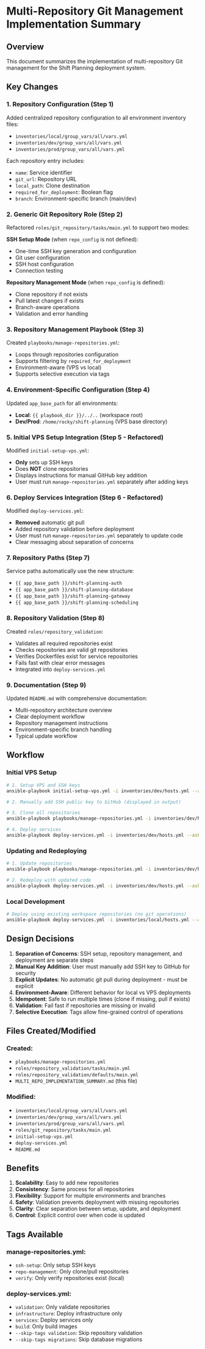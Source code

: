 # Multi-Repository Git Management Implementation Summary

## Overview

This document summarizes the implementation of multi-repository Git management for the Shift Planning deployment system.

## Key Changes

### 1. Repository Configuration (Step 1)

Added centralized repository configuration to all environment inventory files:

- `inventories/local/group_vars/all/vars.yml`
- `inventories/dev/group_vars/all/vars.yml`
- `inventories/prod/group_vars/all/vars.yml`

Each repository entry includes:

- `name`: Service identifier
- `git_url`: Repository URL
- `local_path`: Clone destination
- `required_for_deployment`: Boolean flag
- `branch`: Environment-specific branch (main/dev)

### 2. Generic Git Repository Role (Step 2)

Refactored `roles/git_repository/tasks/main.yml` to support two modes:

**SSH Setup Mode** (when `repo_config` is not defined):

- One-time SSH key generation and configuration
- Git user configuration
- SSH host configuration
- Connection testing

**Repository Management Mode** (when `repo_config` is defined):

- Clone repository if not exists
- Pull latest changes if exists
- Branch-aware operations
- Validation and error handling

### 3. Repository Management Playbook (Step 3)

Created `playbooks/manage-repositories.yml`:

- Loops through repositories configuration
- Supports filtering by `required_for_deployment`
- Environment-aware (VPS vs local)
- Supports selective execution via tags

### 4. Environment-Specific Configuration (Step 4)

Updated `app_base_path` for all environments:

- **Local**: `{{ playbook_dir }}/../..` (workspace root)
- **Dev/Prod**: `/home/rocky/shift-planning` (VPS base directory)

### 5. Initial VPS Setup Integration (Step 5 - Refactored)

Modified `initial-setup-vps.yml`:

- **Only** sets up SSH keys
- Does **NOT** clone repositories
- Displays instructions for manual GitHub key addition
- User must run `manage-repositories.yml` separately after adding keys

### 6. Deploy Services Integration (Step 6 - Refactored)

Modified `deploy-services.yml`:

- **Removed** automatic git pull
- Added repository validation before deployment
- User must run `manage-repositories.yml` separately to update code
- Clear messaging about separation of concerns

### 7. Repository Paths (Step 7)

Service paths automatically use the new structure:

- `{{ app_base_path }}/shift-planning-auth`
- `{{ app_base_path }}/shift-planning-database`
- `{{ app_base_path }}/shift-planning-gateway`
- `{{ app_base_path }}/shift-planning-scheduling`

### 8. Repository Validation (Step 8)

Created `roles/repository_validation`:

- Validates all required repositories exist
- Checks repositories are valid git repositories
- Verifies Dockerfiles exist for service repositories
- Fails fast with clear error messages
- Integrated into `deploy-services.yml`

### 9. Documentation (Step 9)

Updated `README.md` with comprehensive documentation:

- Multi-repository architecture overview
- Clear deployment workflow
- Repository management instructions
- Environment-specific branch handling
- Typical update workflow

## Workflow

### Initial VPS Setup

```bash
# 1. Setup VPS and SSH keys
ansible-playbook initial-setup-vps.yml -i inventories/dev/hosts.yml --ask-vault-pass

# 2. Manually add SSH public key to GitHub (displayed in output)

# 3. Clone all repositories
ansible-playbook playbooks/manage-repositories.yml -i inventories/dev/hosts.yml

# 4. Deploy services
ansible-playbook deploy-services.yml -i inventories/dev/hosts.yml --ask-vault-pass
```

### Updating and Redeploying

```bash
# 1. Update repositories
ansible-playbook playbooks/manage-repositories.yml -i inventories/dev/hosts.yml

# 2. Redeploy with updated code
ansible-playbook deploy-services.yml -i inventories/dev/hosts.yml --ask-vault-pass
```

### Local Development

```bash
# Deploy using existing workspace repositories (no git operations)
ansible-playbook deploy-services.yml -i inventories/local/hosts.yml --ask-vault-pass
```

## Design Decisions

1. **Separation of Concerns**: SSH setup, repository management, and deployment are separate steps
2. **Manual Key Addition**: User must manually add SSH key to GitHub for security
3. **Explicit Updates**: No automatic git pull during deployment - must be explicit
4. **Environment-Aware**: Different behavior for local vs VPS deployments
5. **Idempotent**: Safe to run multiple times (clone if missing, pull if exists)
6. **Validation**: Fail fast if repositories are missing or invalid
7. **Selective Execution**: Tags allow fine-grained control of operations

## Files Created/Modified

### Created:

- `playbooks/manage-repositories.yml`
- `roles/repository_validation/tasks/main.yml`
- `roles/repository_validation/defaults/main.yml`
- `MULTI_REPO_IMPLEMENTATION_SUMMARY.md` (this file)

### Modified:

- `inventories/local/group_vars/all/vars.yml`
- `inventories/dev/group_vars/all/vars.yml`
- `inventories/prod/group_vars/all/vars.yml`
- `roles/git_repository/tasks/main.yml`
- `initial-setup-vps.yml`
- `deploy-services.yml`
- `README.md`

## Benefits

1. **Scalability**: Easy to add new repositories
2. **Consistency**: Same process for all repositories
3. **Flexibility**: Support for multiple environments and branches
4. **Safety**: Validation prevents deployment with missing repositories
5. **Clarity**: Clear separation between setup, update, and deployment
6. **Control**: Explicit control over when code is updated

## Tags Available

### manage-repositories.yml:

- `ssh-setup`: Only setup SSH keys
- `repo-management`: Only clone/pull repositories
- `verify`: Only verify repositories exist (local)

### deploy-services.yml:

- `validation`: Only validate repositories
- `infrastructure`: Deploy infrastructure only
- `services`: Deploy services only
- `build`: Only build images
- `--skip-tags validation`: Skip repository validation
- `--skip-tags migrations`: Skip database migrations
